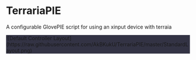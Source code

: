 # TerrariaPIE
A configurable GlovePIE script for using an xinput device with terraia

<div style="background-color: #334">
    ![Default Controller Layout](https://raw.githubusercontent.com/AkBKukU/TerrariaPIE/master/StandardLayout.png)
</div>
